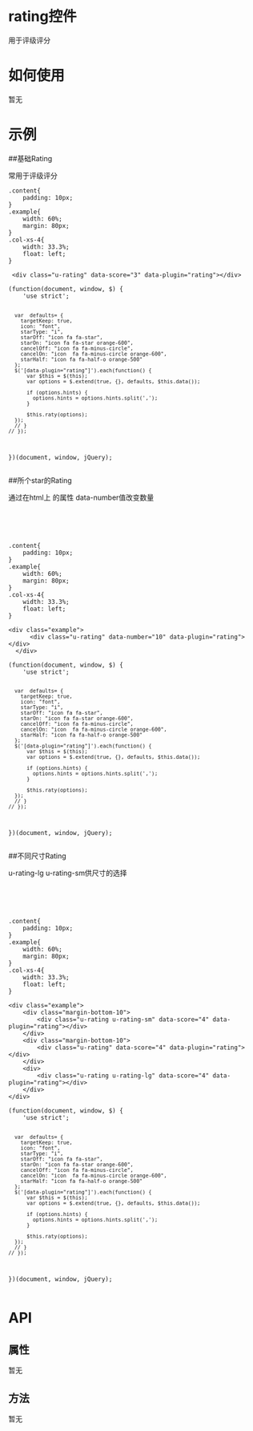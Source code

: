 # rating控件

用于评级评分

# 如何使用

暂无

# 示例


##基础Rating

常用于评级评分
<div class="example-content"><style>.content{
    padding: 10px;
}
.example{
    width: 60%;
    margin: 80px;
}
.col-xs-4{
    width: 33.3%;
    float: left;
}
</style></div>
<div class="example-content"> <div class="u-rating" data-score="3" data-plugin="rating"></div>
</div>
<div class="example-content"><script>(function(document, window, $) {
    'use strict';
    
      var  defaults= {
        targetKeep: true,
        icon: "font",
        starType: "i",
        starOff: "icon fa fa-star",
        starOn: "icon fa fa-star orange-600",
        cancelOff: "icon fa fa-minus-circle",
        cancelOn: "icon  fa fa-minus-circle orange-600",
        starHalf: "icon fa fa-half-o orange-500"
      };
      $('[data-plugin="rating"]').each(function() {
          var $this = $(this);
          var options = $.extend(true, {}, defaults, $this.data());

          if (options.hints) {
            options.hints = options.hints.split(',');
          }

          $this.raty(options);
      });
      // }
    // });
  })(document, window, jQuery);
</script></div>
<div class="examples-code"><pre><code>.content{
    padding: 10px;
}
.example{
    width: 60%;
    margin: 80px;
}
.col-xs-4{
    width: 33.3%;
    float: left;
}</code></pre>
</div>
<div class="examples-code"><pre><code> &lt;div class="u-rating" data-score="3" data-plugin="rating">&lt;/div></code></pre>
</div>
<div class="examples-code"><pre><code>(function(document, window, $) {
    'use strict';
    
      var  defaults= {
        targetKeep: true,
        icon: "font",
        starType: "i",
        starOff: "icon fa fa-star",
        starOn: "icon fa fa-star orange-600",
        cancelOff: "icon fa fa-minus-circle",
        cancelOn: "icon  fa fa-minus-circle orange-600",
        starHalf: "icon fa fa-half-o orange-500"
      };
      $('[data-plugin="rating"]').each(function() {
          var $this = $(this);
          var options = $.extend(true, {}, defaults, $this.data());

          if (options.hints) {
            options.hints = options.hints.split(',');
          }

          $this.raty(options);
      });
      // }
    // });
  })(document, window, jQuery);</code></pre>
</div>

##所个star的Rating

通过在html上 的属性 data-number值改变数量
<div class="example-content"><style>.content{
    padding: 10px;
}
.example{
    width: 60%;
    margin: 80px;
}
.col-xs-4{
    width: 33.3%;
    float: left;
}
</style></div>
<div class="example-content"><div class="example">
      <div class="u-rating" data-number="10" data-plugin="rating"></div>
  </div>
</div>
<div class="example-content"><script>(function(document, window, $) {
    'use strict';
    
      var  defaults= {
        targetKeep: true,
        icon: "font",
        starType: "i",
        starOff: "icon fa fa-star",
        starOn: "icon fa fa-star orange-600",
        cancelOff: "icon fa fa-minus-circle",
        cancelOn: "icon  fa fa-minus-circle orange-600",
        starHalf: "icon fa fa-half-o orange-500"
      };
      $('[data-plugin="rating"]').each(function() {
          var $this = $(this);
          var options = $.extend(true, {}, defaults, $this.data());

          if (options.hints) {
            options.hints = options.hints.split(',');
          }

          $this.raty(options);
      });
      // }
    // });
  })(document, window, jQuery);
</script></div>
<div class="examples-code"><pre><code>.content{
    padding: 10px;
}
.example{
    width: 60%;
    margin: 80px;
}
.col-xs-4{
    width: 33.3%;
    float: left;
}</code></pre>
</div>
<div class="examples-code"><pre><code>&lt;div class="example">
      &lt;div class="u-rating" data-number="10" data-plugin="rating">&lt;/div>
  &lt;/div></code></pre>
</div>
<div class="examples-code"><pre><code>(function(document, window, $) {
    'use strict';
    
      var  defaults= {
        targetKeep: true,
        icon: "font",
        starType: "i",
        starOff: "icon fa fa-star",
        starOn: "icon fa fa-star orange-600",
        cancelOff: "icon fa fa-minus-circle",
        cancelOn: "icon  fa fa-minus-circle orange-600",
        starHalf: "icon fa fa-half-o orange-500"
      };
      $('[data-plugin="rating"]').each(function() {
          var $this = $(this);
          var options = $.extend(true, {}, defaults, $this.data());

          if (options.hints) {
            options.hints = options.hints.split(',');
          }

          $this.raty(options);
      });
      // }
    // });
  })(document, window, jQuery);</code></pre>
</div>

##不同尺寸Rating

u-rating-lg u-rating-sm供尺寸的选择
<div class="example-content"><style>.content{
    padding: 10px;
}
.example{
    width: 60%;
    margin: 80px;
}
.col-xs-4{
    width: 33.3%;
    float: left;
}
</style></div>
<div class="example-content"><div class="example">
    <div class="margin-bottom-10">
        <div class="u-rating u-rating-sm" data-score="4" data-plugin="rating"></div>
    </div>
    <div class="margin-bottom-10">
        <div class="u-rating" data-score="4" data-plugin="rating"></div>
    </div>
    <div>
        <div class="u-rating u-rating-lg" data-score="4" data-plugin="rating"></div>
    </div>
</div>
</div>
<div class="example-content"><script>(function(document, window, $) {
    'use strict';
    
      var  defaults= {
        targetKeep: true,
        icon: "font",
        starType: "i",
        starOff: "icon fa fa-star",
        starOn: "icon fa fa-star orange-600",
        cancelOff: "icon fa fa-minus-circle",
        cancelOn: "icon  fa fa-minus-circle orange-600",
        starHalf: "icon fa fa-half-o orange-500"
      };
      $('[data-plugin="rating"]').each(function() {
          var $this = $(this);
          var options = $.extend(true, {}, defaults, $this.data());

          if (options.hints) {
            options.hints = options.hints.split(',');
          }

          $this.raty(options);
      });
      // }
    // });
  })(document, window, jQuery);
</script></div>
<div class="examples-code"><pre><code>.content{
    padding: 10px;
}
.example{
    width: 60%;
    margin: 80px;
}
.col-xs-4{
    width: 33.3%;
    float: left;
}</code></pre>
</div>
<div class="examples-code"><pre><code>&lt;div class="example">
    &lt;div class="margin-bottom-10">
        &lt;div class="u-rating u-rating-sm" data-score="4" data-plugin="rating">&lt;/div>
    &lt;/div>
    &lt;div class="margin-bottom-10">
        &lt;div class="u-rating" data-score="4" data-plugin="rating">&lt;/div>
    &lt;/div>
    &lt;div>
        &lt;div class="u-rating u-rating-lg" data-score="4" data-plugin="rating">&lt;/div>
    &lt;/div>
&lt;/div></code></pre>
</div>
<div class="examples-code"><pre><code>(function(document, window, $) {
    'use strict';
    
      var  defaults= {
        targetKeep: true,
        icon: "font",
        starType: "i",
        starOff: "icon fa fa-star",
        starOn: "icon fa fa-star orange-600",
        cancelOff: "icon fa fa-minus-circle",
        cancelOn: "icon  fa fa-minus-circle orange-600",
        starHalf: "icon fa fa-half-o orange-500"
      };
      $('[data-plugin="rating"]').each(function() {
          var $this = $(this);
          var options = $.extend(true, {}, defaults, $this.data());

          if (options.hints) {
            options.hints = options.hints.split(',');
          }

          $this.raty(options);
      });
      // }
    // });
  })(document, window, jQuery);</code></pre>
</div>


<!--### 示例1

示例1说明

### 示例2

示例2说-->

# API

## 属性

暂无
<!--### 属性1

属性1说明

### 属性2

属性2说明-->

## 方法

暂无
<!--### 方法1

方法1说明

### 方法2

方法2说明-->
